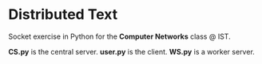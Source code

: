 # Distributed Text
Socket exercise in Python for the **Computer Networks** class @ IST.

**CS.py** is the central server.
**user.py** is the client.
**WS.py** is a worker server.